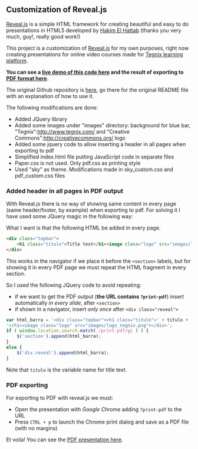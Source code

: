 ## Customization of Reveal.js

[Reveal.js](http://lab.hakim.se/reveal-js) is a simple HTML framework for creating beautiful and easy to do presentations in HTML5 developed by [Hakim El Hattab](https://github.com/hakimel) (thanks you very much, guy!, really good work!)

This project is a customization of [Reveal.js](http://lab.hakim.se/reveal-js) for my own purposes, right now creating presentations for online video courses made for [Tegnix learning platform](https://aula.tegnix.com.).

**You can see a [live demo of this code here](http://www.ciges.net/revealjs_demo) and the result of exporting to [PDF format here](http://github.com/Ciges/reveal.js/blob/master/PDF_export/presentation.pdf?raw=true)**.

The original Github repository is [here](https://github.com/hakimel/reveal.js), go there for the original README file with an explanation of how to use it.

The following modifications are done:
* Added JQuery library
* Added some images under "images" directory: background for blue bar, "Tegnix":http://www.tegnix.com/ and "Creative Commons":http://creativecommons.org/ logo
* Added some jquery code to allow inserting a header in all pages when exporting to pdf
* Simplified index.html file putting JavaScript code in separate files
* Paper.css is not used. Only pdf.css as printing style
* Used "sky" as theme. Modifications made in sky_custom.css and pdf_custom.css files

### Added header in all pages in PDF output

With Reveal.js there is no way of showing same content in every page (same header/footer, by example) when exporting to pdf. For solving it I have used some JQuery magic in the following way:

What I want is that the following HTML be added in every page. 

```html
<div class="topbar">
    <h1 class="titulo">Title text</h1><image class="logo" src="images/logo_tegnix.png">
</div>
```

This works in the navigator if we place it before the `<section>` labels, but for showing it in every PDF page we must repeat the HTML fragment in every section.

So I used the following JQuery code to avoid repeating:
* if we want to get the PDF output (**the URL contains `?print-pdf`**) insert automatically *in every slide*, after `<section>`
* if shown in a navigator, insert *only once* after `<div class="reveal">`

```javascript
var html_barra = '<div class="topbar"><h1 class="titulo">' + titulo + 
'</h1><image class="logo" src="images/logo_tegnix.png"></div>';
if ( window.location.search.match( /print-pdf/gi ) ) {
    $('section').append(html_barra);
}
else {
    $('div.reveal').append(html_barra);
}
```

Note that `titulo` is the variable name for title text.

### PDF exporting

For exporting to PDF with reveal.js we must:
* Open the presentation with *Google Chrome* adding `?print-pdf` to the URL
* Press `CTRL + p` to launch the Chrome print dialog and save as a PDF file (with no margins)

Et voila! You can see the [PDF presentation here](https://github.com/Ciges/reveal.js/blob/master/PDF_export/presentation.pdf?raw=true).


